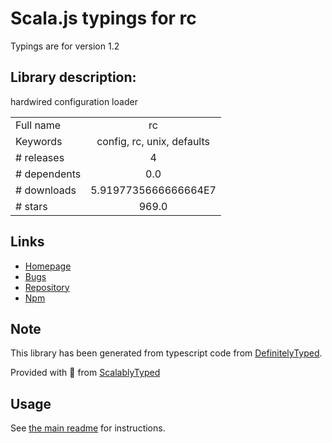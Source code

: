 
# Scala.js typings for rc

Typings are for version 1.2

## Library description:
hardwired configuration loader

|                    |                 |
| ------------------ | :-------------: |
| Full name          | rc |
| Keywords           | config, rc, unix, defaults |
| # releases         | 4 |
| # dependents       | 0.0 |
| # downloads        | 5.9197735666666664E7 |
| # stars            | 969.0 |

## Links
- [Homepage](https://github.com/dominictarr/rc#readme)
- [Bugs](https://github.com/dominictarr/rc/issues)
- [Repository](https://github.com/dominictarr/rc)
- [Npm](https://www.npmjs.com/package/rc)
    


## Note
This library has been generated from typescript code from [DefinitelyTyped](https://definitelytyped.org).

Provided with :purple_heart: from [ScalablyTyped](https://github.com/oyvindberg/ScalablyTyped)

## Usage
See [the main readme](../../readme.md) for instructions.


